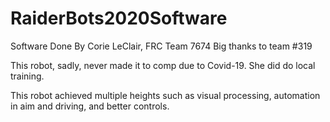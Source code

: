 # RaiderBots2020Software
 Software Done By Corie LeClair, FRC Team 7674 
 Big thanks to team #319

 This robot, sadly, never made it to comp due to Covid-19. She did do local training.

 This robot achieved multiple heights such as visual processing, automation in aim and driving, and better controls.
 
